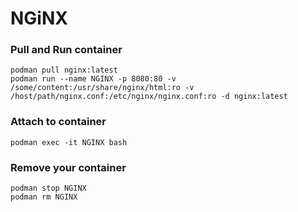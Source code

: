 # NGiNX
### Pull and Run container
```
podman pull nginx:latest
podman run --name NGINX -p 8080:80 -v /some/content:/usr/share/nginx/html:ro -v /host/path/nginx.conf:/etc/nginx/nginx.conf:ro -d nginx:latest
```

### Attach to container
```
podman exec -it NGINX bash
```

### Remove your container
```
podman stop NGINX
podman rm NGINX
```